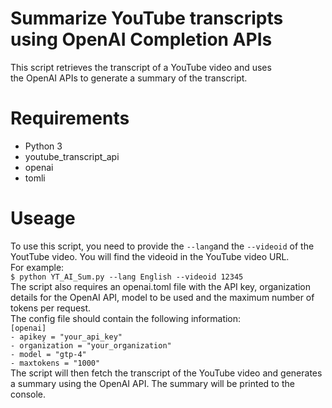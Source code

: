 # Summarize YouTube transcripts using OpenAI Completion APIs
This script retrieves the transcript of a YouTube video and uses the OpenAI APIs to generate a summary of the transcript.

# Requirements
* Python 3
* youtube_transcript_api
* openai
* tomli

# Useage 
To use this script, you need to provide the `--lang`and the `--videoid` of the YoutTube video. You will find the videoid in the YouTube video URL.  
For example:  
`$ python YT_AI_Sum.py --lang English --videoid 12345`  
The script also requires an openai.toml file with the API key, organization details for the OpenAI API, model to be used and the maximum number of tokens per request.  
The config file should contain the following information:  
`[openai]`  
`- apikey = "your_api_key"`  
`- organization = "your_organization"`  
`- model = "gtp-4"`  
`- maxtokens = "1000"`  
The script will then fetch the transcript of the YouTube video and generates a summary using the OpenAI API. The summary will be printed to the console.

